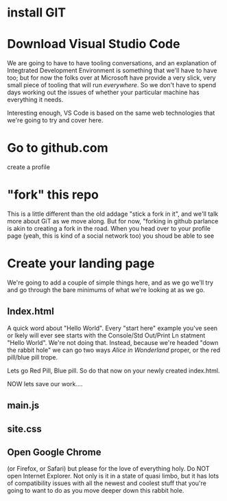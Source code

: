 # install GIT
# Download Visual Studio Code
We are going to have to have tooling conversations, and an explanation of Integtrated Development Environment is something that we'll have to have too; but for now the folks over at Microsoft have provide a very slick, very small piece of tooling that will run _everywhere_.  So we don't have to spend days working out the issues of whether your particular machine has everything it needs.

Interesting enough, VS Code is based on the same web technologies that we're going to try and cover here.

# Go to github.com
create a profile

# "fork" this repo
This is a little different than the old addage "stick a fork in it", and we'll talk more about GiT
as we move along.  But for now, "forking in github parlance is akin to creating a fork in the road.  When you head over to your profile page (yeah, this is kind of a social network too) you shoud be able 
to see 

# Create your landing page
We're going to add a couple of simple things here, and as we go we'll try and go through the bare minimums of what we're looking at as we go.
## Index.html
A quick word about "Hello World".  Every "start here" example you've seen or lkely will ever see starts with the Console/Std Out/Print Ln statment "Hello World".  We're not doing that.  Instead, because we're headed "down the rabbit hole" we can go two ways _Alice in Wonderland_ proper, or the red pill/blue pill trope.  

Lets go Red Pill, Blue pill.  So do that now on your newly created index.html.

NOW lets save our work....

## main.js

## site.css

## Open Google Chrome 
(or Firefox, or Safari) 
but please for the love of everything holy.  Do NOT open Internet Explorer.  Not only is it in a 
state of quasi limbo, but it has lots of compatibility issues with all the newest and coolest stuff
that you're going to want to do as you move deeper down this rabbit hole.